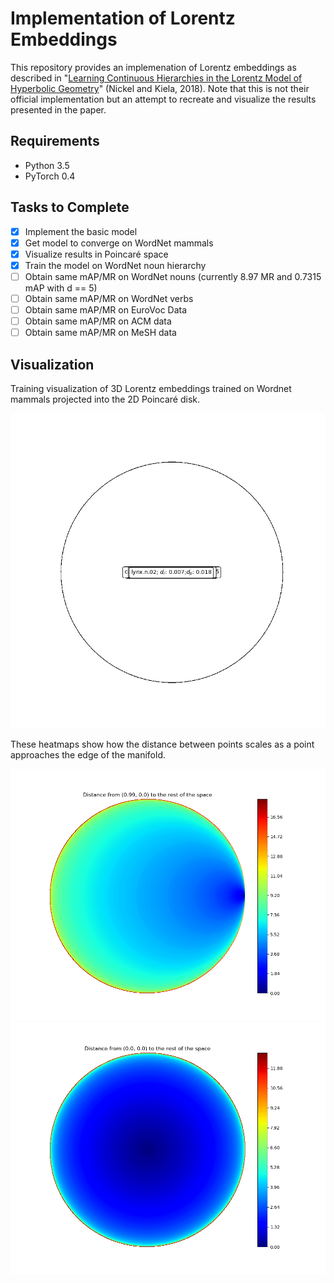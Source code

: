 # Implementation of Lorentz Embeddings

This repository provides an implemenation of Lorentz embeddings as described in "[Learning Continuous Hierarchies in the Lorentz Model of Hyperbolic Geometry](https://arxiv.org/abs/1806.03417)" (Nickel and Kiela, 2018). Note that this is not their official implementation but an attempt to recreate and visualize the results presented in the paper.

## Requirements
- Python 3.5
- PyTorch 0.4

## Tasks to Complete
- [x] Implement the basic model
- [x] Get model to converge on WordNet mammals
- [x] Visualize results in Poincaré space
- [x] Train the model on WordNet noun hierarchy
- [ ] Obtain same mAP/MR on WordNet nouns (currently 8.97 MR and 0.7315 mAP with d == 5)
- [ ] Obtain same mAP/MR on WordNet verbs
- [ ] Obtain same mAP/MR on EuroVoc Data
- [ ] Obtain same mAP/MR on ACM data
- [ ] Obtain same mAP/MR on MeSH data

## Visualization
Training visualization of 3D Lorentz embeddings trained on Wordnet mammals projected into the 2D Poincaré disk.

![training visualization](media/visualize.gif)

These heatmaps show how the distance between points scales as a point approaches the edge of the manifold.

![distance from edge](media/distance_from_edge.png)
![distance from center](media/distance_from_center.png)
